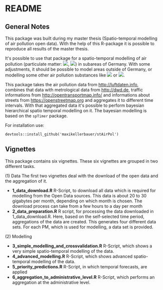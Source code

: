 # README

## General Notes

This package was built during my master thesis (Spatio-temporal modelling of air pollution open data). With the help of this R-package it is possible to reproduce all results of the master thesis.

It's possible to use that package for a spatio-temporal modelling of air pollution (particulate matter:  <img src="https://latex.codecogs.com/gif.latex?\text{PM}_{10}">, <img src="https://latex.codecogs.com/gif.latex?\text{ PM}_{2.5}">) in subareas of Germany. With some adjustments, it should be possible to model areas outside of Germany, or modelling some other air pollution substances like <img src="https://latex.codecogs.com/gif.latex?O_3"> or <img src="https://latex.codecogs.com/gif.latex?NO_x">.

This package takes the air pollution data from http://luftdaten.info, combines that data with metrological data from http://dwd.de, traffic informations from http://opentransportmap.info/ and informations about streets from https://openstreetmap.org and aggregates it to different time intervals. With that aggregated data it's possible to perform bayesian hierarchical spatio temporal modelling on it. The bayesian modelling is based on the `spTimer` package.

For installation use:

```
devtools::install_github('maxikellerbauer/stAirPol')
```

## Vignettes

This package contains six vignettes. These six vignettes are grouped in two different tasks.

(1) Data
The first two vignettes deal with the download of the open data and the aggregation of it.
- **1_data_download.R**
R-Script, to download all data which is required for modelling from the Open Data sources. This data is about 20 to 30 gigabytes per month, depending on which month is chosen. The download process can take from a few hours to a day per month
- **2_data_preparation.R**
R script, for processing the data downloaded in 1_data_download.R. Here, based on the self-selected time period, aggregations of the data are created. This generates four different data sets. For each PM, which is used for modelling, a data set is provided.

(2) Modelling
- **3_simple_modelling_and_crossvalidation.R**
R-Script, which shows a very simple spatio-temporal modelling of the data.
- **4_advanced_modelling.R**
R-Script, which shows advanced spatio-temporal modelling of the data.
- **5_priority_predictions.R**
R-Script, in which temporal forecasts, are applied
- **6_aggregation_to_administrative_level.R**
R-Script, which performs an aggregation at the administrative level.
